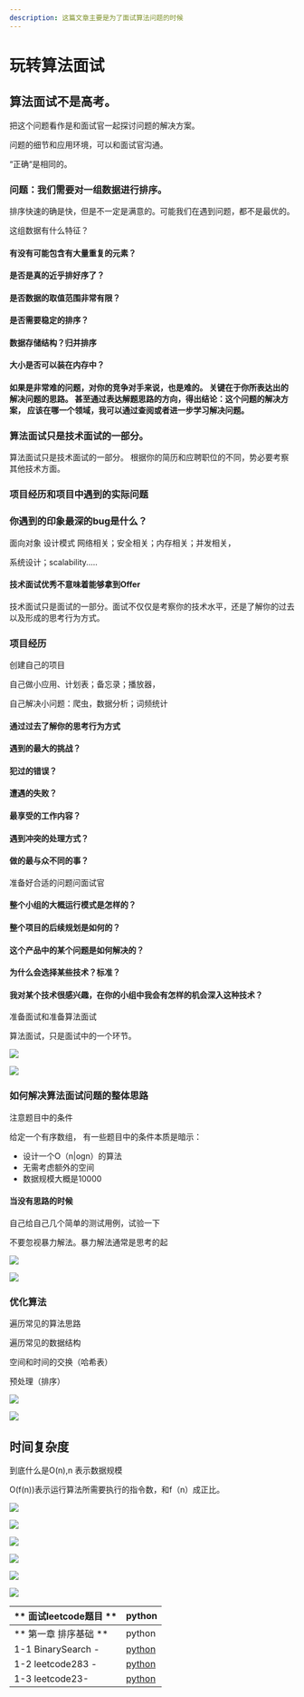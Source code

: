 ```yaml
---
description: 这篇文章主要是为了面试算法问题的时候
---
```


# 玩转算法面试

## 算法面试不是高考。

把这个问题看作是和面试官一起探讨问题的解决方案。

问题的细节和应用环境，可以和面试官沟通。

“正确“是相同的。

### 问题：我们需要对一组数据进行排序。

排序快速的确是快，但是不一定是满意的。可能我们在遇到问题，都不是最优的。

这组数据有什么特征？

#### 有没有可能包含有大量重复的元素？

#### 是否是真的近乎排好序了？

#### 是否数据的取值范围非常有限？

#### 是否需要稳定的排序？

#### 数据存储结构？归并排序

#### 大小是否可以装在内存中？

#### 如果是非常难的问题，对你的竞争对手来说，也是难的。 关键在于你所表达出的解决问题的思路。 甚至通过表达解题思路的方向，得出结论：这个问题的解决方案， 应该在哪一个领域，我可以通过查阅或者进一步学习解决问题。



### 算法面试只是技术面试的一部分。

算法面试只是技术面试的一部分。 根据你的简历和应聘职位的不同，势必要考察其他技术方面。



### 项目经历和项目中遇到的实际问题

### 你遇到的印象最深的bug是什么？

面向对象 设计模式 网络相关；安全相关；内存相关；并发相关，

系统设计；scalability.....



#### 技术面试优秀不意味着能够拿到Offer 

技术面试只是面试的一部分。面试不仅仅是考察你的技术水平，还是了解你的过去以及形成的思考行为方式。

### 项目经历

创建自己的项目 

自己做小应用、计划表；备忘录；播放器， 

自己解决小问题：爬虫，数据分析；词频统计



#### 通过过去了解你的思考行为方式 

#### 遇到的最大的挑战？

#### 犯过的错误？ 

#### 遭遇的失败？

#### 最享受的工作内容？ 

#### 遇到冲突的处理方式？ 

#### 做的最与众不同的事？

准备好合适的问题问面试官 

#### 整个小组的大概运行模式是怎样的？

#### 整个项目的后续规划是如何的？ 

#### 这个产品中的某个问题是如何解决的？

#### 为什么会选择某些技术？标准？

#### 我对某个技术很感兴趣，在你的小组中我会有怎样的机会深入这种技术？



准备面试和准备算法面试

算法面试，只是面试中的一个环节。

![](.gitbook/assets/image%20%2812%29.png)

![](.gitbook/assets/image%20%288%29.png)

### 如何解决算法面试问题的整体思路

注意题目中的条件 

给定一个有序数组， 有一些题目中的条件本质是暗示：

* 设计一个O（n\|ogn）的算法 
* 无需考虑额外的空间
* 数据规模大概是10000

#### 当没有思路的时候

自己给自己几个简单的测试用例，试验一下 

不要忽视暴力解法。暴力解法通常是思考的起

![](.gitbook/assets/image%20%284%29.png)

![](.gitbook/assets/image%20%2810%29.png)

### 优化算法

遍历常见的算法思路 

遍历常见的数据结构 

空间和时间的交换（哈希表）

预处理（排序）

![](.gitbook/assets/image%20%283%29.png)

![](.gitbook/assets/image%20%286%29.png)

## 时间复杂度

到底什么是O\(n\),n 表示数据规模

O\(f\(n\)\)表示运行算法所需要执行的指令数，和f（n）成正比。

![](.gitbook/assets/image%20%281%29.png)

![](.gitbook/assets/image%20%289%29.png)

![](.gitbook/assets/image%20%282%29.png)

![](.gitbook/assets/image%20%285%29.png)

![](.gitbook/assets/image%20%2811%29.png)

![](.gitbook/assets/image.png)

| ** 面试leetcode题目 **  | python |
| :---  |  :--- |
| ** 第一章 排序基础 **  | python |
| 1-1 BinarySearch -  |[python](./Chapter01_ArrayProblem/BinarySearch.py)|
| 1-2 leetcode283 -  |[python](./Chapter01_ArrayProblem/leetcode283.py)|
| 1-3 leetcode23-  |[python](./Chapter01_ArrayProblem/leetcode23.py)|
